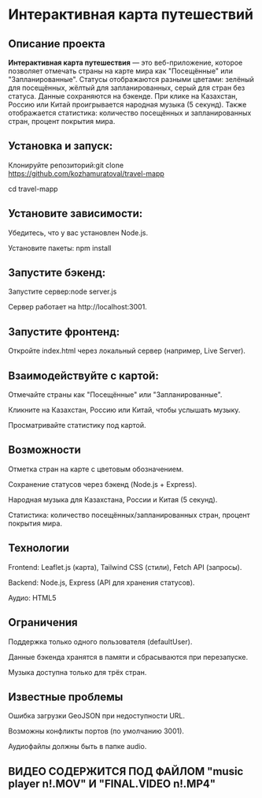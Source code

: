 # Интерактивная карта путешествий

## Описание проекта

**Интерактивная карта путешествия** — это веб-приложение, которое позволяет отмечать страны на карте мира как "Посещённые" или "Запланированные". Статусы отображаются разными цветами: зелёный для посещённых, жёлтый для запланированных, серый для стран без статуса. Данные сохраняются на бэкенде. При клике на Казахстан, Россию или Китай проигрывается народная музыка (5 секунд). Также отображается статистика: количество посещённых и запланированных стран, процент покрытия мира.


## Установка и запуск: 

Клонируйте репозиторий:git clone https://github.com/kozhamuratoval/travel-mapp

cd travel-mapp


## Установите зависимости:

Убедитесь, что у вас установлен Node.js.

Установите пакеты: npm install

## Запустите бэкенд:

Запустите сервер:node server.js

Сервер работает на http://localhost:3001. 



## Запустите фронтенд:

Откройте index.html через локальный сервер (например, Live Server).


## Взаимодействуйте с картой:

Отмечайте страны как "Посещённые" или "Запланированные".

Кликните на Казахстан, Россию или Китай, чтобы услышать музыку.

Просматривайте статистику под картой.


## Возможности

Отметка стран на карте с цветовым обозначением.

Сохранение статусов через бэкенд (Node.js + Express).

Народная музыка для Казахстана, России и Китая (5 секунд).

Статистика: количество посещённых/запланированных стран, процент покрытия мира.


## Технологии

Frontend: Leaflet.js (карта), Tailwind CSS (стили), Fetch API (запросы).

Backend: Node.js, Express (API для хранения статусов).

Аудио: HTML5 <audio> для проигрывания музыки.



## Ограничения

Поддержка только одного пользователя (defaultUser).

Данные бэкенда хранятся в памяти и сбрасываются при перезапуске.

Музыка доступна только для трёх стран.



## Известные проблемы

Ошибка загрузки GeoJSON при недоступности URL.

Возможны конфликты портов (по умолчанию 3001).

Аудиофайлы должны быть в папке audio.


## ВИДЕО СОДЕРЖИТСЯ ПОД ФАЙЛОМ "music player n!.MOV" И "FINAL.VIDEO n!.MP4"



